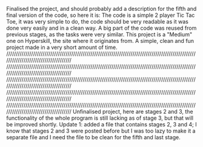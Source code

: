 Finalised the project, and should probably add a description for the fifth and final version of the code, so here it is:
The code is a simple 2 player Tic Tac Toe, it was very simple to do, the code should be very readable as it was done very
easily and in a clean way. A big part of the code was reused from previous stages, as the tasks were very similar. 
This project is a "Medium" one on Hyperskill, the site where it originates from.
A simple, clean and fun project made in a very short amount of time.
/////////////////////////////////////////////////////////////////////////////////////////////////////////////////////////////////////
/////////////////////////////////////////////////////////////////////////////////////////////////////////////////////////////////////
/////////////////////////////////////////////////////////////////////////////////////////////////////////////////////////////////////
/////////////////////////////////////////////////////////////////////////////////////////////////////////////////////////////////////
/////////////////////////////////////////////////////////////////////////////////////////////////////////////////////////////////////
Unfinalised project, here are stages 2 and 3, the functionality of the whole program is still lacking as of stage 3, but that will be improved shortly.
Update 1: added a file that contains stages 2, 3 and 4;
I know that stages 2 and 3 were posted before but I was too lazy to make it a separate file and I need the file to be clean for the fifth and last stage.
